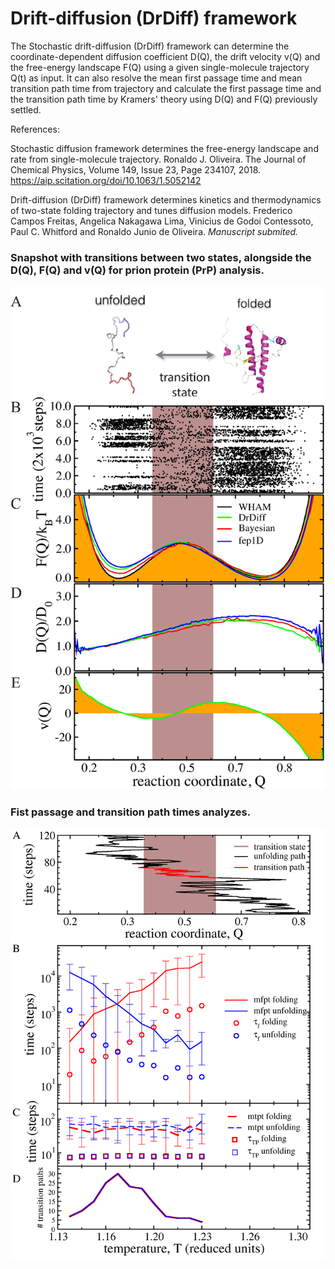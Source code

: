 # Drift-diffusion (DrDiff) framework
The Stochastic drift-diffusion (DrDiff) framework can determine the coordinate-dependent diffusion coefficient D(Q), the drift velocity v(Q) and the free-energy landscape F(Q) using a given single-molecule trajectory Q(t) as input. It can also resolve the mean first passage time and mean transition path time from trajectory and calculate the first passage time and the transition path time by Kramers' theory using D(Q) and F(Q) previously settled.

References:

Stochastic diffusion framework determines the free-energy landscape and rate from single-molecule trajectory. Ronaldo J. Oliveira. The Journal of Chemical Physics, Volume 149, Issue 23, Page 234107, 2018. 
https://aip.scitation.org/doi/10.1063/1.5052142

Drift-diffusion (DrDiff) framework determines kinetics and thermodynamics of two-state folding trajectory and tunes diffusion models. Frederico Campos Freitas, Angelica Nakagawa Lima, Vinicius de Godoi Contessoto, Paul C. Whitford and Ronaldo Junio de Oliveira. <i> Manuscript submited. </i>

### Snapshot with transitions between two states, alongside the D(Q), F(Q) and v(Q) for prion protein (PrP) analysis.
![Snapshot with transitions between two states, alongside the D(Q), F(Q) and v(Q) for prion protein (PrP) analysis.](https://github.com/ronaldolab/DrDiff/blob/master/figures/Prion_Traj_F_D_D02_v4.png)

### Fist passage and transition path times analyzes.
![Fist passage and transition path times analyzes.](https://github.com/ronaldolab/DrDiff/blob/master/figures/Prion_tau_f_tp2_v7.png)
